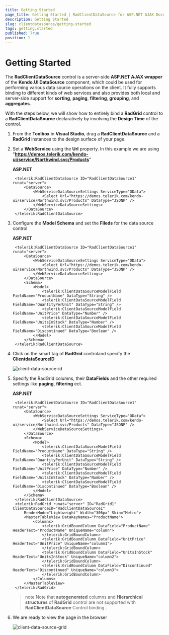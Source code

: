 ```yaml
---
title: Getting Started
page_title: Getting Started | RadClientDataSource for ASP.NET AJAX Documentation
description: Getting Started
slug: clientdatasource/getting-started
tags: getting,started
published: True
position: 1
---
```


# Getting Started



The **RadClientDataSource** control is a server-side **ASP.NET AJAX wrapper** of the **Kendo.UI DataSource** component, which could be used for performing various data source operations on the client. It fully supports binding to different kinds of web services and also provides both local and server-side support for **sorting**, **paging**, **filtering**, **grouping**, and **aggregates**.

With the steps below, we will show how to entirely bind a **RadGrid** control to a **RadClientDataSource** declaratively by involving the **Design Time** of the control.



1. From the **Toolbox** in **Visual Studio**, drag a **RadClientDataSource** and a **RadGrid** instances to the design surface of your page.

1. Set a **WebService** using the **Url** property. In this example we are using "**https://demos.telerik.com/kendo-ui/service/Northwind.svc/Products**"

    **ASP.NET**

        <telerik:RadClientDataSource ID="RadClientDataSource1" runat="server">
            <DataSource>
                <WebServiceDataSourceSettings ServiceType="OData">
                    <Select Url="https://demos.telerik.com/kendo-ui/service/Northwind.svc/Products" DataType="JSONP" />
                </WebServiceDataSourceSettings>
            </DataSource>
        </telerik:RadClientDataSource>


1. Configure the **Model Schema** and set the **Fileds** for the data source control

    **ASP.NET**

        <telerik:RadClientDataSource ID="RadClientDataSource1" runat="server">
            <DataSource>
                <WebServiceDataSourceSettings ServiceType="OData">
                    <Select Url="https://demos.telerik.com/kendo-ui/service/Northwind.svc/Products" DataType="JSONP" />
                </WebServiceDataSourceSettings>
            </DataSource>
            <Schema>
                <Model>
                    <telerik:ClientDataSourceModelField FieldName="ProductName" DataType="String" />
                    <telerik:ClientDataSourceModelField FieldName="QuantityPerUnit" DataType="String" />
                    <telerik:ClientDataSourceModelField FieldName="UnitPrice" DataType="Number" />
                    <telerik:ClientDataSourceModelField FieldName="UnitsInStock" DataType="Number" />
                    <telerik:ClientDataSourceModelField FieldName="Discontinued" DataType="Boolean" />
                </Model>
            </Schema>
        </telerik:RadClientDataSource>


1. Click on the smart tag of **RadGrid** controland specify the **ClientdataSourceID**

    ![client-data-source-id](images/client-data-source-id.png)

1. Specify the RadGrid columns, their **DataFields** and the other required settings like **paging**, **filtering** ect.

    **ASP.NET**

        <telerik:RadClientDataSource ID="RadClientDataSource1" runat="server">
            <DataSource>
                <WebServiceDataSourceSettings ServiceType="OData">
                    <Select Url="https://demos.telerik.com/kendo-ui/service/Northwind.svc/Products" DataType="JSONP" />
                </WebServiceDataSourceSettings>
            </DataSource>
            <Schema>
                <Model>
                    <telerik:ClientDataSourceModelField FieldName="ProductName" DataType="String" />
                    <telerik:ClientDataSourceModelField FieldName="QuantityPerUnit" DataType="String" />
                    <telerik:ClientDataSourceModelField FieldName="UnitPrice" DataType="Number" />
                    <telerik:ClientDataSourceModelField FieldName="UnitsInStock" DataType="Number" />
                    <telerik:ClientDataSourceModelField FieldName="Discontinued" DataType="Boolean" />
                </Model>
            </Schema>
        </telerik:RadClientDataSource>
        <telerik:RadGrid runat="server" ID="RadGrid1" ClientDataSourceID="RadClientDataSource1"
            RenderMode="Lightweight" Width="306px" Skin="Metro">
            <MasterTableView DataKeyNames="ProductName">
                <Columns>
                    <telerik:GridBoundColumn DataField="ProductName" HeaderText="ProductName" UniqueName="column">
                    </telerik:GridBoundColumn>
                    <telerik:GridBoundColumn DataField="UnitPrice" HeaderText="UnitPrice" UniqueName="column1">
                    </telerik:GridBoundColumn>
                    <telerik:GridBoundColumn DataField="UnitsInStock" HeaderText="UnitsInStock" UniqueName="column2">
                    </telerik:GridBoundColumn>
                    <telerik:GridBoundColumn DataField="Discontinued" HeaderText="Discontinued" UniqueName="column3">
                    </telerik:GridBoundColumn>
                </Columns>
            </MasterTableView>
        </telerik:RadGrid>

    >note Note that **autogenerated** columns and **Hierarchical structures** of **RadGrid** control are not supported with **RadClientDataSource** Control binding .

1. We are ready to view the page in the browser

    ![client-data-source-grid](images/client-data-source-grid.png)



